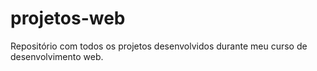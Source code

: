 # projetos-web
Repositório com todos os projetos desenvolvidos durante meu curso de desenvolvimento web.

